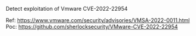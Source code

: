 Detect exploitation of Vmware CVE-2022-22954

Ref: https://www.vmware.com/security/advisories/VMSA-2022-0011.html
Poc: https://github.com/sherlocksecurity/VMware-CVE-2022-22954